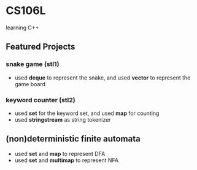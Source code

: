 # CS106L
learning C++

## Featured Projects
### snake game (stl1)
- used **deque** to represent the snake, and used **vector** to represent the game board

### keyword counter (stl2)
- used **set** for the keyword set, and used **map** for counting
- used **stringstream** as string tokenizer

## (non)deterministic finite automata
- used **set** and **map** to represent DFA
- used **set** and **multimap** to represent NFA